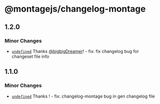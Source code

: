 # @montagejs/changelog-montage

## 1.2.0

### Minor Changes

- [`undefined`](https://github.com/bigbigDreamer/montage/commit/undefined) Thanks [@bigbigDreamer](https://github.com/bigbigDreamer)! - fix: fix changelog bug for changeset file info

## 1.1.0

### Minor Changes

- [`undefined`](https://github.com/bigbigDreamer/montage/commit/undefined) Thanks ! - fix: changelog-montage bug in gen changelog file
